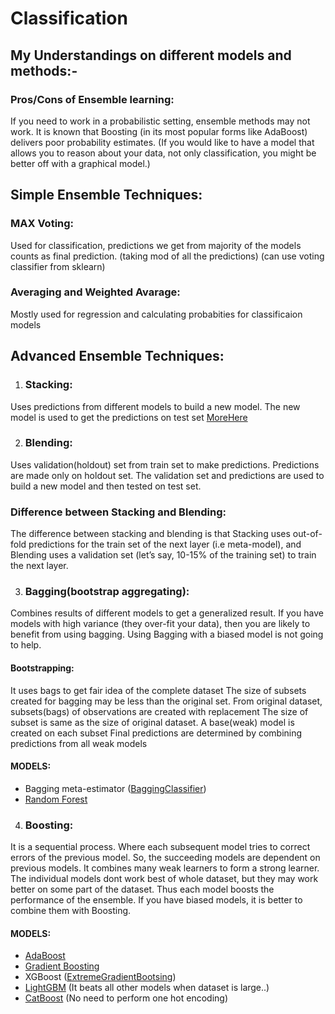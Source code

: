 # Classification

## My Understandings on different models and methods:-

### Pros/Cons of Ensemble learning:

If you need to work in a probabilistic setting, ensemble methods may not work. It is known that Boosting (in its most popular forms like AdaBoost) delivers poor probability estimates.
(If you would like to have a model that allows you to reason about your data, not only classification, you might be better off with a graphical model.)

## Simple Ensemble Techniques:
### MAX Voting: 
Used for classification, predictions we get from majority of the models counts as final prediction.
(taking mod of all the predictions) (can use voting classifier from sklearn)

### Averaging and Weighted Avarage:
Mostly used for regression and calculating probabities for classificaion models

## Advanced Ensemble Techniques:
1. ### Stacking:
Uses predictions from different models to build a new model. The new model is used to get the predictions on test set 
[MoreHere](https://machinelearningmastery.com/stacking-ensemble-machine-learning-with-python/)

2. ### Blending:
Uses validation(holdout) set from train set to make predictions. Predictions are made only on holdout set.
The validation set and predictions are used to build a new model and then tested on test set.

### Difference between Stacking and Blending:
The difference between stacking and blending is that Stacking uses out-of-fold predictions for the train set of the next layer (i.e meta-model), and Blending uses a validation set (let’s say, 10-15% of the training set) to train the next layer.

3. ### Bagging(bootstrap aggregating):
Combines results of different models to get a generalized result.
If you have models with high variance (they over-fit your data), then you are likely to benefit from using bagging. 
Using Bagging with a biased model is not going to help.

#### Bootstrapping:
It uses bags to get fair idea of the complete dataset
The size of subsets created for bagging may be less than the original set.
From original dataset, subsets(bags) of observations are created with replacement
The size of subset is same as the size of original dataset.
A base(weak) model is created on each subset
Final predictions are determined by combining predictions from all weak models

#### MODELS:
* Bagging meta-estimator ([BaggingClassifier](https://scikit-learn.org/stable/modules/generated/sklearn.ensemble.BaggingClassifier.html))
* [Random Forest](https://scikit-learn.org/stable/modules/generated/sklearn.ensemble.RandomForestClassifier.html)

4. ### Boosting:
It is a sequential process. Where each subsequent model tries to correct errors of the previous model.
So, the succeeding models are dependent on previous models.
It combines many weak learners to form a strong learner.
The individual models dont work best of whole dataset, but they may work better on some part of the dataset. Thus each model boosts the performance of the ensemble.
If you have biased models, it is better to combine them with Boosting.

#### MODELS:
* [AdaBoost](https://scikit-learn.org/stable/modules/generated/sklearn.ensemble.AdaBoostClassifier.html)
* [Gradient Boosting](https://scikit-learn.org/stable/modules/generated/sklearn.ensemble.GradientBoostingClassifier.html)
* XGBoost ([ExtremeGradientBootsing](https://xgboost.readthedocs.io/en/latest/))
* [LightGBM](https://lightgbm.readthedocs.io/en/latest/) (It beats all other models when dataset is large..)
* [CatBoost](https://catboost.ai/docs/concepts/python-reference_parameters-list.html) (No need to perform one hot encoding)